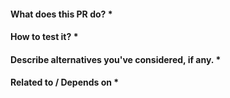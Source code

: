 #### What does this PR do? \*

#### How to test it? \*
  
#### Describe alternatives you've considered, if any. \*

<!--- Optional -->

#### Related to / Depends on \*

<!--- Optional -->
